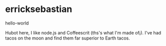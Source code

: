 # erricksebastian
hello-world

Hubot here, I like node.js and Coffeescrit (ths's what I'm made of¡).
I've had tacos on the moon and find them far superior to Earth tacos.
